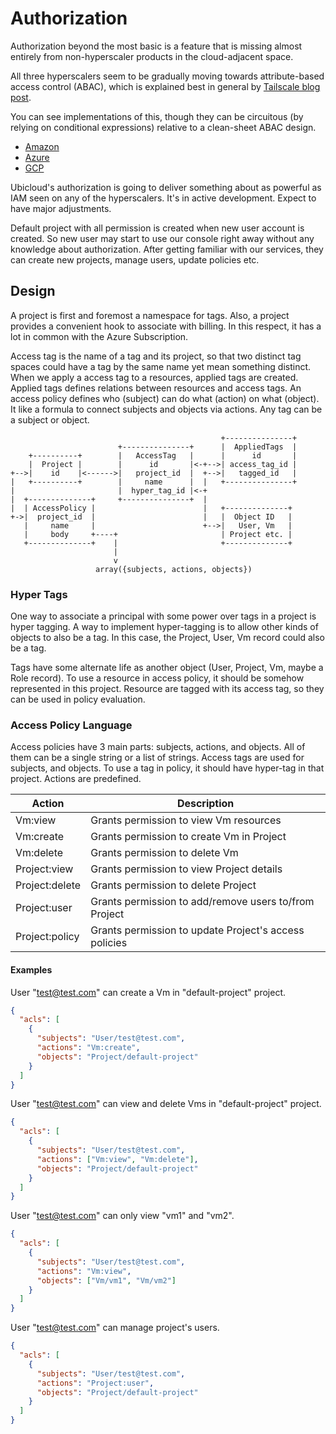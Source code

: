 # Authorization

Authorization beyond the most basic is a feature that is missing almost entirely
from non-hyperscaler products in the cloud-adjacent space.

All three hyperscalers seem to be gradually moving towards attribute-based
access control (ABAC), which is explained best in general by
[Tailscale blog post](https://tailscale.com/blog/rbac-like-it-was-meant-to-be/).

You can see implementations of this, though they can be circuitous (by relying
on conditional expressions) relative to a clean-sheet ABAC design.
- [Amazon](https://docs.aws.amazon.com/IAM/latest/UserGuide/introduction_attribute-based-access-control.html)
- [Azure](https://learn.microsoft.com/en-us/azure/role-based-access-control/conditions-overview)
- [GCP](https://cloud.google.com/iam/docs/conditions-overview)

Ubicloud's authorization is going to deliver something about as powerful as IAM
seen on any of the hyperscalers. It's in active development. Expect to have
major adjustments.

Default project with all permission is created when new user account is created.
So new user may start to use our console right away without any knowledge about
authorization. After getting familiar with our services, they can create new
projects, manage users, update policies etc.

## Design
A project is first and foremost a namespace for tags. Also, a project provides
a convenient hook to associate with billing. In this respect, it has a
lot in common with the Azure Subscription.

Access tag is the name of a tag and its project, so that two distinct tag
spaces could have a tag by the same name yet mean something distinct. When we
apply a access tag to a resources, applied tags are created. Applied tags
defines relations between resources and access tags. An access policy defines
who (subject) can do what (action) on what (object). It like a formula to connect
subjects and objects via actions. Any tag can be a subject or object.

```
                                               +---------------+
                        +---------------+      |  AppliedTags  |
    +----------+        |   AccessTag   |      |      id       |
    |  Project |        |      id       |<-+-->| access_tag_id |
+-->|    id    |<------>|   project_id  |  +-->|   tagged_id   |
|   +----------+        |     name      |  |   +---------------+
|                       |  hyper_tag_id |<-+
|  +--------------+     +---------------+  |
|  | AccessPolicy |                        |   +--------------+
+->|  project_id  |                        |   |  Object ID   |
   |     name     |                        +-->|   User, Vm   |
   |     body     +----+                       | Project etc. |
   +--------------+    |                       +--------------+
                       |
                       v
                   array({subjects, actions, objects})
```

### Hyper Tags
One way to associate a principal with some power over tags in a project is
hyper tagging. A way to implement hyper-tagging is to allow other kinds of
objects to also be a tag. In this case, the Project, User, Vm record could
also be a tag.

Tags have some alternate life as another object (User, Project, Vm, maybe
a Role record). To use a resource in access policy, it should be somehow
represented in this project. Resource are tagged with its access tag, so they
can be used in policy evaluation.

### Access Policy Language
Access policies have 3 main parts: subjects, actions, and objects. All of them
can be a single string or a list of strings. Access tags are used for subjects,
and objects. To use a tag in policy, it should have hyper-tag in that project.
Actions are predefined.

| Action          | Description                                            |
|-----------------|--------------------------------------------------------|
| Vm:view         | Grants permission to view Vm resources                 |
| Vm:create       | Grants permission to create Vm in Project              |
| Vm:delete       | Grants permission to delete Vm                         |
| Project:view    | Grants permission to view Project details              |
| Project:delete  | Grants permission to delete Project                    |
| Project:user    | Grants permission to add/remove users to/from Project  |
| Project:policy  | Grants permission to update Project's access policies  |

#### Examples

User "test@test.com" can create a Vm in "default-project" project.
```json
{
  "acls": [
    {
      "subjects": "User/test@test.com",
      "actions": "Vm:create",
      "objects": "Project/default-project"
    }
  ]
}
```

User "test@test.com" can view and delete Vms in "default-project" project.
```json
{
  "acls": [
    {
      "subjects": "User/test@test.com",
      "actions": ["Vm:view", "Vm:delete"],
      "objects": "Project/default-project"
    }
  ]
}
```

User "test@test.com" can only view "vm1" and "vm2".
```json
{
  "acls": [
    {
      "subjects": "User/test@test.com",
      "actions": "Vm:view",
      "objects": ["Vm/vm1", "Vm/vm2"]
    }
  ]
}
```

User "test@test.com" can manage project's users.
```json
{
  "acls": [
    {
      "subjects": "User/test@test.com",
      "actions": "Project:user",
      "objects": "Project/default-project"
    }
  ]
}
```
